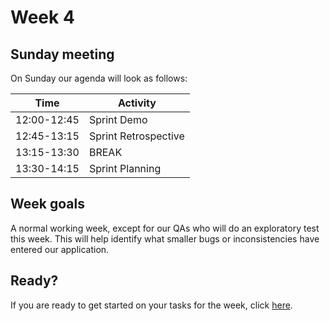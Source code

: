 # Week 4

## Sunday meeting

On Sunday our agenda will look as follows:

| Time        | Activity             |
| ----------- | -------------------- |
| 12:00-12:45 | Sprint Demo          |
| 12:45-13:15 | Sprint Retrospective |
| 13:15-13:30 | BREAK                |
| 13:30-14:15 | Sprint Planning      |

## Week goals

A normal working week, except for our QAs who will do an exploratory test this week. This will help identify what smaller bugs or inconsistencies have entered our application.

## Ready?

If you are ready to get started on your tasks for the week, click [here](./MAKEME.md).
